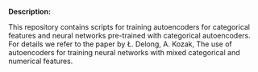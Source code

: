 **Description:**

This repository contains scripts for training autoencoders for categorical features and neural networks pre-trained with categorical autoencoders. For details we refer to the paper by Ł. Delong, A. Kozak, The use of autoencoders for training neural networks with mixed categorical and numerical features.

